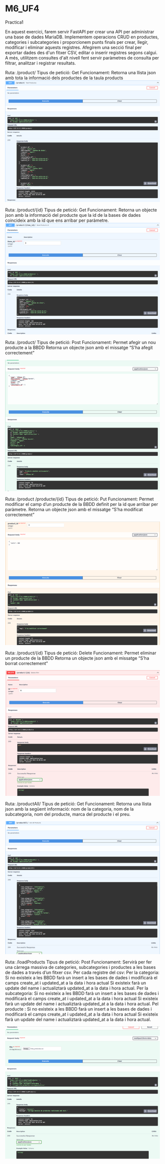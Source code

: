 # M6_UF4
Practica1

En aquest exercici, farem servir FastAPI per crear una API per administrar una base de dades MariaDB. Implementem operacions CRUD en productes, categories i subcategories i proporcionem punts finals per crear, llegir, modificar i eliminar aquests registres. Afegirem una secció final per exportar dades des d'un fitxer CSV, editar o inserir registres segons calgui. A més, utilitzem consultes d'alt nivell fent servir paràmetres de consulta per filtrar, analitzar i registrar resultats.

Ruta:  /product/
Tipus de petició: Get
Funcionament: Retorna una llista json amb tota la informació dels productes de la taula products
![alt text](image.png)

Ruta:  /product/{id}
	Tipus de petició: Get
Funcionament: Retorna un objecte json amb la informació del producte que la id de la bases de dades coincideix amb la id que ens arribar per paràmetre.
![alt text](image-1.png)

Ruta:  /product/
	Tipus de petició: Post
	Funcionament: Permet afegir un nou producte a la BBDD
	Retorna un objecte json amb el missatge “S’ha afegit correctement”

![alt text](image-2.png)

Ruta:   /product
		/producte/{id}
	Tipus de petició: Put
	Funcionament: Permet modificar el camp d’un producte de la BBDD definit per la id que 		arribar per paràmetre.
	Retorna un objecte json amb el missatge “S’ha modificat correctement”

![alt text](image-3.png)

Ruta:  /product/{id}
	Tipus de petició: Delete
	Funcionament: Permet eliminar un producte de la BBDD
	Retorna un objecte json amb el missatge “S’ha borrat correctement”

![alt text](image-4.png)

Ruta:  /productAll/
	Tipus de petició: Get
	Funcionament: Retorna una llista json amb la següent informació: nom de la categoria, 	nom de la subcategoria, nom del producte, marca del producte i el preu.

![alt text](image-5.png)

Ruta:  /loadProducts
	Tipus de petició: Post
	Funcionament: Servirà per fer una càrrega massiva de categories, subcategories i 		productes a les bases de dades a través d’un fitxer csv.
Per cada registre del csv:
Per la categoria:
Si no existeix a les BBDD farà un insert a les bases de dades i modificarà el camps create_at i updated_at a la data i hora actual
Si existeix farà un update del name i actualiztarà updated_at a la data i hora actual.
Per la subcategoria:
Si no existeix a les BBDD farà un insert a les bases de dades i modificarà el camps create_at i updated_at a la data i hora actual
Si existeix farà un update del name i actualiztarà updated_at a la data i hora actual.
Pel producte :
Si no existeix a les BBDD farà un insert a les bases de dades i modificarà el camps create_at i updated_at a la data i hora actual
Si existeix farà un update del name i actualiztarà updated_at a la data i hora actual.

![alt text](image-6.png)